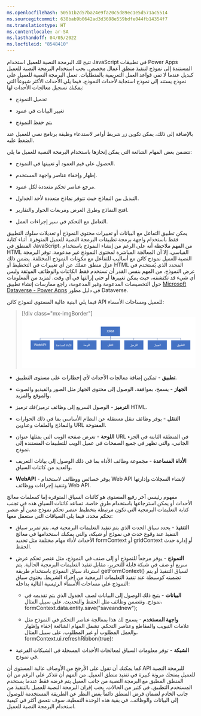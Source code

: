 ```yaml
---
ms.openlocfilehash: 505b1b2d57ba24e9fa20c5d89ec1e5d571ac5514
ms.sourcegitcommit: 638bab9b0642ad3d3698e559bdfe044fb14354f7
ms.translationtype: HT
ms.contentlocale: ar-SA
ms.lasthandoff: 04/05/2022
ms.locfileid: "8548410"
---
```

تتيح لك البرمجة النصية للعميل استخدام JavaScript في تطبيقات Power Apps المستندة إلى نموذج لتنفيذ منطق أعمال مخصص. يجب استخدام البرمجة النصية للعميل كبديل عندما لا تفي قواعد العمل التعريفية بالمتطلبات. تعمل البرمجة النصية للعميل على نموذج يستند إلى نموذج استجابة لأحداث النموذج. فيما يلي الأحداث الأكثر شيوعاً التي يمكنك تسجيل معالجات الأحداث لها:

-   تحميل النموذج

-   تغيير البيانات في عمود

-   يتم حفظ النموذج

بالإضافة إلى ذلك، يمكن تكوين زر شريط أوامر لاستدعاء وظيفة برنامج نصي للعميل عند الضغط عليه.

تتضمن بعض المهام الشائعة التي يمكن إنجازها باستخدام البرمجة النصية للعميل ما يلي:

-   الحصول على قيم العمود أو تعيينها في النموذج.

-   إظهار وإخفاء عناصر واجهة المستخدم.

-   مرجع عناصر تحكم متعددة لكل عمود.

-   التبديل بين النماذج حيث تتوفر نماذج متعددة لأحد الجداول.

-   افتح النماذج وطرق العرض ومربعات الحوار والتقارير.

-   التعامل مع التحكم في سير إجراءات العمل.

يمكن تطبيق التفاعل مع البيانات أو تغييرات محتوي النموذج أو تعديلات سلوك التطبيق فقط باستخدام واجهة برمجة تطبيقات البرمجة النصية للعميل المتوفرة. أثناء كتابة المنطق في JavaScript، من المهم ملاحظة أنه على الرغم من إنشاء النموذج باستخدام HTML القياسي، إلا أن المعالجة المباشرة لمحتوى النموذج غير مدعومة. توفر البرمجة النصية للعميل نموذج كائن مع أساليب للتفاعل مع مكونات النموذج المختلفة. يضمن ذلك عزل منطق عملك عن أي تغييرات في التخطيط أو HTML المحدد الذي يُستخدم في عرض النموذج. من المهم بنفس القدر أن تستخدم فقط الكائنات والوظائف الموثقة وليس أي شيء قد تكتشفه، حيث يمكن تغييرها أو حتى إزالتها في أي وقت. لمزيد من المعلومات حول التخصيصات المدعومة وغير المدعومة، راجع ممارسات إنشاء تطبيق [Microsoft Dataverse - Power Apps](/power-apps/developer/data-platform/customization-support?azure-portal=true#common-unsupported-customization-practices) في دليل مطور Dataverse.

فيما يلي البنية عالية المستوى لنموذج كائن API للعميل ومساحات الأسماء:

> [!div class="mx-imgBorder"]
> [![لقطة شاشة تعرض كافة مساحات الأسماء في نموذج كائن API للبرمجة النصية للعميل. Xrm، تطبيق، جهاز، ترميز، تنقل، لوحة، أداة مساعدة، WebAPI.](../media/xrm-object.png)](../media/xrm-object.png#lightbox)

-   **تطبيق** - تمكين إضافة معالجات الأحداث لأي إخطارات على مستوى التطبيق.

-   **الجهاز** - يسمح، بموافقة، الوصول إلى محتوى الجهاز مثل الصور والفيديو والصوت والموقع والمزيد.

-   **الترميز** - الوصول السريع إلى وظائف ترميز/فك ترميز HTML.

-   **التنقل** - يوفر وظائف تنقل مستقلة عن النظام الأساسي بما في ذلك الحوارات والنماذج والملفات وعناوين URL المفتوحة.

-   **اللوحة** - تعرض صفحة الويب التي يمثلها عنوان URL في المنطقة الثابتة في الجزء الجانبي، والتي تظهر في جميع الصفحات في عميل الويب للتطبيقات المستندة إلى نموذج.

-   **الأداة المساعدة** - مجموعة وظائف الأداة بما في ذلك الوصول إلى بيانات التعريف والعديد من كائنات السياق.

-   **WebAPI** - يوفر خصائص ووظائف لاستخدام Web API لإنشاء السجلات وإدارتها وتنفيذ إجراءات ووظائف Web API.

مفهوم رئيسي آخر رفيع المستوى هو كائنات السياق المتوفرة إما كمعلمات معالج الأحداث أو يمكن استرجاعها باستخدام طرق خاصة. تساعد كائنات السياق هذه في تجنب كتابة التعليمات البرمجية التي تكون مرتبطة بتخطيط عنصر تحكم نموذج معين أو عنصر تحكم محدد. فيما يلي السياقات التي ستعمل معها:

-   **التنفيذ** - يحدد سياق الحدث الذي يتم تنفيذ التعليمات البرمجية فيه. يتم تمرير سياق التنفيذ عند وقوع حدث في نموذج أو شبكة، والتي يمكنك استخدامها في معالج الأحداث لأداء مهام مختلفة مثل تحديد formContext أو gridContext أو إدارة حدث الحفظ.

-   **النموذج** - يوفر مرجعاً للنموذج أو إلى صنف في النموذج، مثل عنصر تحكم عرض سريع أو صف في شبكة قابلة للتحرير، مقابل تنفيذ التعليمات البرمجية الحالية. يتم استرداد سياق النموذج باستخدام طريقة getFormContext() لسياق التنفيذ أو يتم تضمينه كوسيطة عند تنفيذ التعليمات البرمجية من إجراء الشريط. يحتوي سياق النموذج على مساحات الأسماء الرئيسية التالية بداخله:

    -   **البيانات** - يتيح ذلك الوصول إلى البيانات لصف الجدول الذي يتم تقديمه في نموذج. وتتضمن وظائف مثل الحفظ والتحديث. على سبيل المثال، formContext.data.entity.save("saveandnew‎")‎;‎

    -   **واجهة المستخدم** - يسمح لك هذا بمعالجة عناصر التحكم في النموذج مثل علامات التبويب والمقاطع وعناصر التحكم. تشمل المهام الشائعة إخفاء وإظهار والعمل المطلوب أو غير المطلوب. على سبيل المثال، formContext.ui.refreshRibbon(true)؛

-   **الشبكة** - توفر معلومات السياق لمعالجات الأحداث المسجلة في الشبكات الفرعية في نموذج.

كما يمكنك أن تقول على الأرجح من الأوصاف عالية المستوى أن API للبرمجة النصية للعميل يمنحك مرونة كبيرة في تنفيذ منطق العميل. من المهم أن تتذكر على الرغم من أن المنطق المطبق مع البرمجة النصية من جانب العميل يتم فرضه فقط عندما يستخدم المستخدم التطبيق. في كثير من الحالات، يجب إقران البرمجة النصية للعميل بالتنفيذ من جانب الخادم لضمان فرض المنطق دائماً بغض النظر عن الطريقة المستخدمة للوصول إلى البيانات والوظائف. في بقية هذه الوحدة النمطية، سوف نتعمق أكثر في كيفية استخدام البرمجة النصية للعميل.
